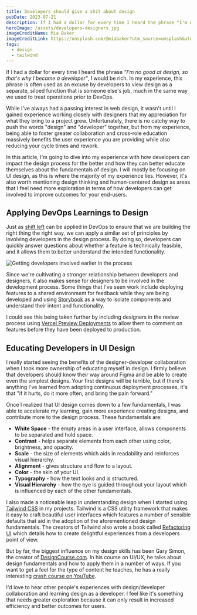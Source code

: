 ```yaml
---
title: Developers should give a shit about design
pubDate: 2023-07-21
description: If I had a dollar for every time I heard the phrase "I'm no good at design, so that's why I became a developer," I would be rich. Lets explore how developers can better educate themselves in design and the benefits of getting involved in the design process.
heroImage: /assets/developers-designers.jpg
imageCreditName: Mia Baker
imageCreditLink: https://unsplash.com/@miabaker?utm_source=unsplash&utm_medium=referral&utm_content=creditCopyText
tags:
  - design
  - tailwind
---
```


If I had a dollar for every time I heard the phrase _"I'm no good at design, so that's why I became a developer"_, I would be rich. In my experience, this phrase is often used as an excuse by developers to view design as a separate, siloed function that is someone else's job, much in the same way we used to treat operations prior to DevOps.

While I've always had a passing interest in web design, it wasn't until I gained experience working closely with designers that my appreciation for what they bring to a project grew. Unfortunately, there is no catchy way to push the words "design" and "developer" together, but from my experience, being able to foster greater collaboration and cross-role education massively benefits the user experience you are providing while also reducing your cycle times and rework.

In this article, I'm going to dive into my experience with how developers can impact the design process for the better and how they can better educate themselves about the fundamentals of design. I will mostly be focusing on UI design, as this is where the majority of my experience lies. However, it's also worth mentioning design thinking and human-centered design as areas that I feel need more exploration in terms of how developers can get involved to improve outcomes for your end-users.

## Applying DevOps Learnings to Design

Just as [shift left](https://www.dynatrace.com/news/blog/what-is-shift-left-and-what-is-shift-right/) can be applied in DevOps to ensure that we are building the right thing the right way, we can apply a similar set of principles by involving developers in the design process. By doing so, developers can quickly answer questions about whether a feature is technically feasible, and it allows them to better understand the intended functionality.

![Getting developers involved earlier in the process](/assets/shift-left.png)

Since we're cultivating a stronger relationship between developers and designers, it also makes sense for designers to be involved in the development process. Some things that I've seen work include deploying features to a shared environment for feedback while they are being developed and using [Storybook](https://storybook.js.org/) as a way to isolate components and understand their intent and functionality.

I could see this being taken further by including designers in the review process using [Vercel Preview Deployments](https://vercel.com/docs/concepts/deployments/preview-deployments) to allow them to comment on features before they have been deployed to production.

## Educating Developers in UI Design

I really started seeing the benefits of the designer-developer collaboration when I took more ownership of educating myself in design. I firmly believe that developers should know their way around Figma and be able to create even the simplest designs. Your first designs will be terrible, but if there's anything I've learned from adopting continuous deployment processes, it's that "if it hurts, do it more often, and bring the pain forward."

Once I realized that UI design comes down to a few fundamentals, I was able to accelerate my learning, gain more experience creating designs, and contribute more to the design process. These fundamentals are:

- **White Space** - the empty areas in a user interface, allows components to be separated and hold space.
- **Contrast** - helps separate elements from each other using color, brightness, and opacity.
- **Scale** - the size of elements which aids in readability and reinforces visual hierarchy.
- **Alignment** - gives structure and flow to a layout.
- **Color** - the skin of your UI.
- **Typography** - how the text looks and is structured.
- **Visual Hierarchy** - how the eye is guided throughout your layout which is influenced by each of the other fundamentals.

I also made a noticeable leap in understanding design when I started using [Tailwind CSS](https://tailwindcss.com/) in my projects. Tailwind is a CSS utility framework that makes it easy to craft beautiful user interfaces which features a number of sensible defaults that aid in the adoption of the aforementioned design fundamentals. The creators of Tailwind also wrote a book called [Refactoring UI](https://www.refactoringui.com/) which details how to create delightful experiences from a developers point of view.

But by far, the biggest influence on my design skills has been Gary Simon, the creator of [DesignCourse.com](https://designcourse.com/). In his course on UI/UX, he talks about design fundamentals and how to apply them in a number of ways. If you want to get a feel for the type of content he teaches, he has a really interesting [crash course on YouTube](https://www.youtube.com/watch?v=QwSN4n2sjR8).

I'd love to hear other people's experiences with design/developer collaboration and learning design as a developer. I feel like it's something that needs greater exploration because it can only result in increased efficiency and better outcomes for users.
